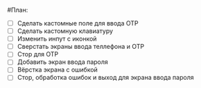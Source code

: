 #План:
- [ ] Сделать кастомные поле для ввода OTP
- [ ] Сделать кастомную клавиатуру
- [ ] Изменить инпут с иконкой
- [ ] Сверстать экраны ввода теллефона и OTP
- [ ] Стор для OTP
- [ ] Добавить экран ввода пароля
- [ ] Вёрстка экрана с ошибкой
- [ ] Стор, обработка ошибок и выход для экрана ввода пароля
